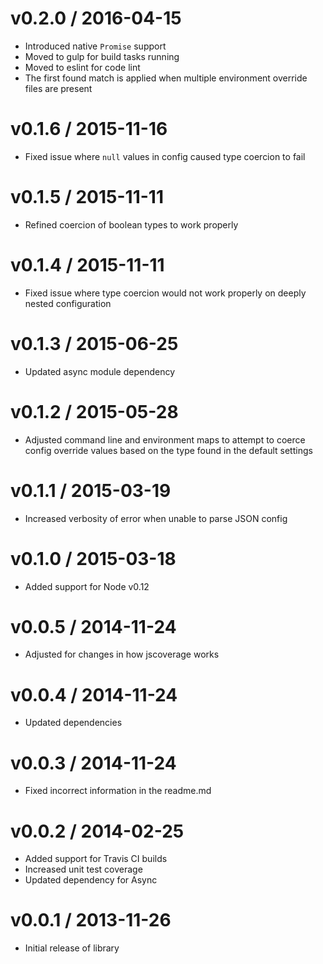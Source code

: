 # v0.2.0 / 2016-04-15

* Introduced native `Promise` support
* Moved to gulp for build tasks running
* Moved to eslint for code lint
* The first found match is applied when multiple environment override files are present

# v0.1.6 / 2015-11-16

* Fixed issue where `null` values in config caused type coercion to fail

# v0.1.5 / 2015-11-11

* Refined coercion of boolean types to work properly

# v0.1.4 / 2015-11-11

* Fixed issue where type coercion would not work properly on deeply nested configuration

# v0.1.3 / 2015-06-25

* Updated async module dependency

# v0.1.2 / 2015-05-28

* Adjusted command line and environment maps to attempt to coerce config override values based on the type found in the default settings

# v0.1.1 / 2015-03-19

* Increased verbosity of error when unable to parse JSON config

# v0.1.0 / 2015-03-18

* Added support for Node v0.12

# v0.0.5 / 2014-11-24

* Adjusted for changes in how jscoverage works

# v0.0.4 / 2014-11-24

* Updated dependencies

# v0.0.3 / 2014-11-24

* Fixed incorrect information in the readme.md

# v0.0.2 / 2014-02-25

* Added support for Travis CI builds
* Increased unit test coverage
* Updated dependency for Async

# v0.0.1 / 2013-11-26

* Initial release of library
